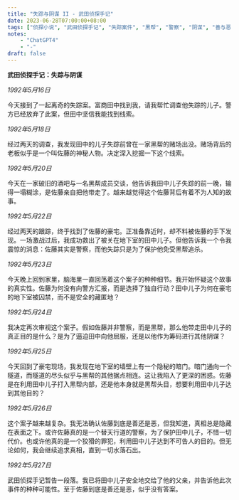 ```yaml
---
title: "失踪与阴谋 II - 武田侦探手记"
date: 2023-06-28T07:00:00+08:00
tags: ["侦探小说", "武田侦探手记", "失踪案件", "黑帮", "警察", "阴谋", "善与恶", "真相", "悬疑", "人性", "ChatGPT"]
notes:
    - "ChatGPT4"
    - "-"
draft: false
---
```


**武田侦探手记：失踪与阴谋**

*1992年5月16日*

今天接到了一起离奇的失踪案。富商田中找到我，请我帮忙调查他失踪的儿子。警方已经放弃了此案，但田中坚信我能找到线索。

*1992年5月18日*

经过两天的调查，我发现田中的儿子失踪前曾在一家黑帮的赌场出没。赌场背后的老板似乎是一个叫佐藤的神秘人物。决定深入挖掘一下这个线索。

*1992年5月20日*

今天在一家破旧的酒吧与一名黑帮成员交谈，他告诉我田中儿子失踪的前一晚，输得一塌糊涂，是佐藤亲自把他带走了。越来越觉得这个佐藤背后有着不为人知的故事。

*1992年5月22日*

经过两天的跟踪，终于找到了佐藤的豪宅。正准备靠近时，却不料被佐藤的手下发现。一场激战过后，我成功救出了被关在地下室的田中儿子。但他告诉我一个令我震惊的消息：佐藤其实是警察，而他失踪只是为了保护他免受黑帮追杀。

*1992年5月23日*

今天晚上回到家里，脑海里一直回荡着这个案子的种种细节。我开始怀疑这个故事的真实性。佐藤为何没有向警方汇报，而是选择了独自行动？田中儿子为何在豪宅的地下室被囚禁，而不是安全的藏匿地？

*1992年5月24日*

我决定再次审视这个案子。假如佐藤并非警察，而是黑帮，那么他带走田中儿子的真正目的是什么？是为了逼迫田中向他屈服，还是以他作为筹码进行其他阴谋？

*1992年5月25日*

今天回到了豪宅现场，我发现在地下室的墙壁上有一个隐秘的暗门。暗门通向一个隧道，而隧道的尽头似乎与黑帮的其他据点相连。这让我陷入了更深的困惑。佐藤是在利用田中儿子打入黑帮内部，还是他本身就是黑帮头目，想要利用田中儿子达到其他目的？

*1992年5月26日*

这个案子越来越复杂。我无法确认佐藤到底是善还是恶，但我知道，真相总是隐藏在表面之下。或许佐藤真的是一个替天行道的警察，为了保护田中儿子，不惜一切代价。也或许他真的是一个狡猾的罪犯，利用田中儿子达到不可告人的目的。但无论如何，我会继续追求真相，直到一切水落石出。

*1992年5月27日*

武田侦探手记暂告一段落。我已将田中儿子安全地交给了他的父亲，并告诉他此次事件的种种可能性。至于佐藤到底是善还是恶，似乎没有答案。